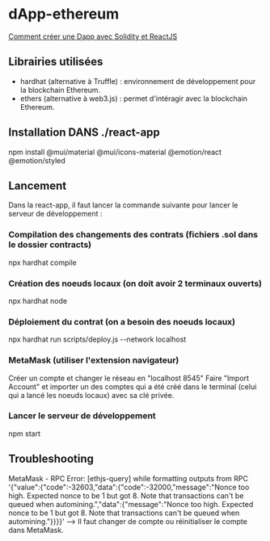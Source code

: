 # dApp-ethereum

[Comment créer une Dapp avec Solidity et ReactJS](https://www.youtube.com/watch?v=poyVa6yd4X8)

## Librairies utilisées

- hardhat (alternative à Truffle) : environnement de développement pour la blockchain Ethereum.
- ethers (alternative à web3.js) : permet d'intéragir avec la blockchain Ethereum.

## Installation DANS ./react-app
npm install @mui/material @mui/icons-material @emotion/react @emotion/styled

## Lancement

Dans la react-app, il faut lancer la commande suivante pour lancer le serveur de développement :

### Compilation des changements des contrats (fichiers .sol dans le dossier contracts)

npx hardhat compile

### Création des noeuds locaux (on doit avoir 2 terminaux ouverts)

npx hardhat node

### Déploiement du contrat (on a besoin des noeuds locaux)

npx hardhat run scripts/deploy.js --network localhost

### MetaMask (utiliser l'extension navigateur)

Créer un compte et changer le réseau en "localhost 8545"
Faire "Import Account" et importer un des comptes qui a été créé dans le terminal (celui qui a lancé les noeuds locaux) avec sa clé privée.

### Lancer le serveur de développement

npm start

## Troubleshooting
MetaMask - RPC Error: [ethjs-query] while formatting outputs from RPC '{"value":{"code":-32603,"data":{"code":-32000,"message":"Nonce too high. Expected nonce to be 1 but got 8. Note that transactions can't be queued when automining.","data":{"message":"Nonce too high. Expected nonce to be 1 but got 8. Note that transactions can't be queued when automining."}}}}'
--> Il faut changer de compte ou réinitialiser le compte dans MetaMask.